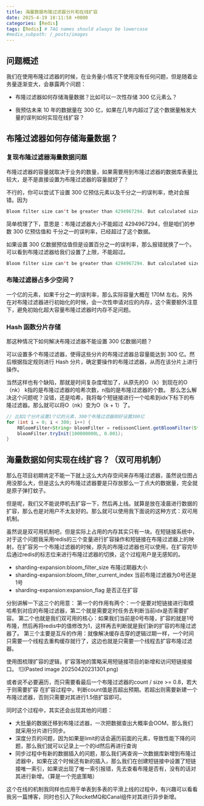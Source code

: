 ```yaml
---
title: 海量数据布隆过滤器分片和在线扩容
date: 2025-4-19 18:11:58 +0800
categories: [Redis]
tags: [Redis] # TAG names should always be lowercase
#media_subpath: /_posts/images
---
```


## 问题概述

我们在使用布隆过滤器的时候，在业务量小情况下使用没有任何问题，但是随着业务量逐渐变大，会暴露两个问题：

- 布隆过滤器如何存储海量数据？比如可以一次性存储 300 亿元素么？
    
- 我预估未来 10 年的数据量在 300 亿，如果在几年内超过了这个数据量触发大量的误判如何实现在线扩容？

## 布隆过滤器如何存储海量数据？

### 复现布隆过滤器海量数据问题

布隆过滤器的容量就取决于业务的数量，如果需要用到布隆过滤器的数据库表量比较大，是不是直接设置为布隆过滤器的容量就好了？

不行的，你可以尝试下设置 300 亿预估元素以及千分之一的误判率，绝对会报错。因为
```Java
Bloom filter size can't be greater than 4294967294. But calculated size is 431327626981
```
简单梳理了下，意思是：布隆过滤器大小不能超过 4294967294，但是咱们的参数 300 亿预估值和 千分之一的误判率，已经超过了这个数据。

如果设置 300 亿数据预估值但是设置百分之一的误判率，那么报错就换了一个。可以看到布隆过滤器给我们设置了上限，不能超过。

```Java
Bloom filter size can't be greater than 4294967294. But calculated size is 287551751321
```

### 布隆过滤器占多少空间？

一个亿的元素，如果千分之一的误判率，那么实际容量大概在 170M 左右。另外在对布隆过滤器进行初始化的时候，会一次性申请对应的内存，这个需要额外注意下，避免初始化超大容量布隆过滤器时内存不足问题。
### Hash 函数分片存储
那这种情况下如何解决布隆过滤器不能设置 300 亿数据问题？

可以设置多个布隆过滤器，使得这些分片的布隆过滤器总容量能达到 300 亿。然后根据指定规则进行 Hash 分片，确定要操作的布隆过滤器，从而在该分片上进行操作。

当然这样也有个缺陷，那就是时间复杂度增加了，从原先的O（k）到现在的O（nk）
k指的是布隆过滤器的哈希次数，n指的是布隆过滤器的个数。
那么怎么解决这个问题呢？没错，还是哈希，我将每个短链接进行一个哈希到idx下标下的布隆过滤器。那么就可以将O（nk）变为O（k + 1）了。

```Java
// 比如1个分片设置1个亿的元素，300个布隆过滤器刚好设置300亿
for (int i = 0; i < 300; i++) {
    RBloomFilter<String> bloomFilter = redissonClient.getBloomFilter(String.format("sharding-expansion:short-link-create-bloom-filter-%s-%d", bloomFilterCurrentIndex, i));
    bloomFilter.tryInit(100000000L, 0.001);
}
```
## 海量数据如何实现在线扩容？（双可用机制）

那么在项目初期肯定不能一下就上这么大内存空间来存布隆过滤器，虽然说位图占用没那么大，但是这么大的布隆过滤器要是只存放那么一丁点大的数据量，完全就是原子弹打蚊子。

但是呢，我们又不能说停机去扩容一下，然后再上线。就算是放在凌晨进行数据的扩容，那么也是对用户不太友好的。那么就可以使用我下面说的这种方式：双可用机制。

虽然说是双可用机制吧，但是实际上占用的内存其实只有一块。在短链接系统中，对于这个问题我采用redis的三个变量进行扩容操作和短链接在布隆过滤器上的映射。在扩容另一个布隆过滤器的时候，原先的布隆过滤器也可以使用，在扩容完毕后通过redis的标志位来进行布隆过滤器的切换，这个过程用户是无感知的。

* sharding-expansion:bloom_filter_size 布隆过期器大小  
* sharding-expansion:bloom_filter_current_index 当前布隆过滤器为0号还是1号  
* sharding-expansion:expansion_flag 是否正在扩容

分别讲解一下这三个的用意：
第一个的作用有两个：一个是要对短链接进行取模哈希到对应的布隆过滤器，第二个就是需要定时任务去判断当前idx是否需要扩容。
第二个也就是我们双可用的核心：如果我们当前是0号布隆，扩容的就是1号布隆，然后再将redis中的值修改为1，这样再去判断就是我们新的扩容的布隆过滤器了。
第三个主要是互斥的作用：就像解决缓存击穿的逻辑过期一样，一个时间只需要一个线程去重构缓存就行了，这边也就是只需要一个线程去扩容布隆过滤器。

使用图梳理扩容的逻辑，扩容落地的策略采用短链接项目的新增和访问短链接接口。
![](Pasted image 20250420231301.png)

或者说不必要遍历，而只需要看最后一个布隆过滤器的count / size >= 0.8，若大于则需要扩容
在扩容过程中，判断count值是否超出预期。若超出则需要新建一个布隆过滤器，否则只需要对其进行1.5倍扩容即可。

同时这个过程中，其实还会出现其他的问题：
- 大批量的数据迁移到布隆过滤器，一次把数据查出大概率会OOM，那么我们就采用分片进行同步。
- 深度分页的问题，因为如果是limit的话会遍历前面的元素，导致性能下降的问题，那么我们就可以记录上一个的id然后再进行查询
- 同步过程中有新的数据插入的问题，那么我们再查询一次数据库新增到布隆过滤器中，如果在这个时候还有新的插入，那么我们在创建短链接中设置了短链接唯一索引，如果说出现了唯一索引报错，先去查看布隆是否有，没有的话对其进行新增。（算是一个兜底策略）


 这个在线的机制我同样也应用于单表到多表的平滑上线的过程中，有兴趣可以看看我另一篇博客，同时也引入了RocketMQ和Canal组件对其进行异步新增。
 
